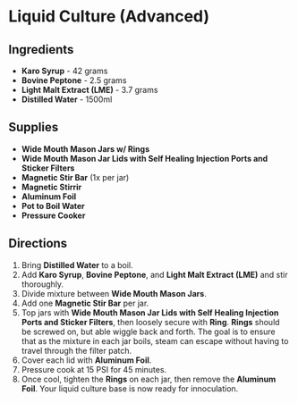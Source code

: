 # Liquid Culture (Advanced)

## Ingredients
- **Karo Syrup** - 42 grams
- **Bovine Peptone** - 2.5 grams
- **Light Malt Extract (LME)** - 3.7 grams
- **Distilled Water** - 1500ml

## Supplies
- **Wide Mouth Mason Jars w/ Rings**
- **Wide Mouth Mason Jar Lids with Self Healing Injection Ports and Sticker Filters**
- **Magnetic Stir Bar** (1x per jar)
- **Magnetic Stirrir**
- **Aluminum Foil**
- **Pot to Boil Water**
- **Pressure Cooker**

## Directions
1. Bring **Distilled Water** to a boil.
2. Add **Karo Syrup**, **Bovine Peptone**, and **Light Malt Extract (LME)** and stir thoroughly.
3. Divide mixture between **Wide Mouth Mason Jars**.
4. Add one **Magnetic Stir Bar** per jar.
5. Top jars with **Wide Mouth Mason Jar Lids with Self Healing Injection Ports and Sticker Filters**, then loosely secure with **Ring**. **Rings** should be screwed on, but able wiggle back and forth. The goal is to ensure that as the mixture in each jar boils, steam can escape without having to travel through the filter patch.
6. Cover each lid with **Aluminum Foil**.
7. Pressure cook at 15 PSI for 45 minutes.
8. Once cool, tighten the **Rings** on each jar, then remove the **Aluminum Foil**. Your liquid culture base is now ready for innoculation.
